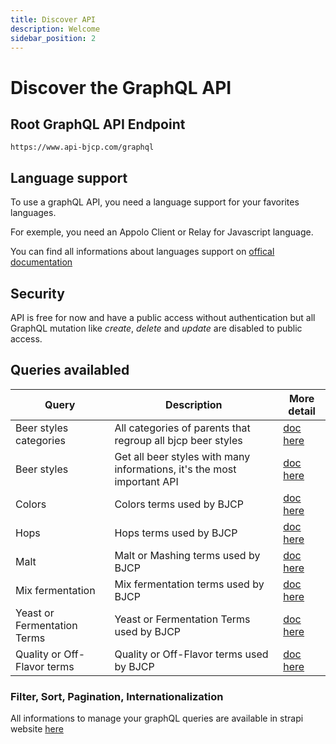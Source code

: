 ```yaml
---
title: Discover API
description: Welcome
sidebar_position: 2
---
```


# Discover the GraphQL API

## Root GraphQL API Endpoint

```
https://www.api-bjcp.com/graphql
```

## Language support

To use a graphQL API, you need a language support for your favorites languages.

For exemple, you need an Appolo Client or Relay for Javascript language.

You can find all informations about languages support on [offical documentation](https://graphql.org/code/)


## Security

API is free for now and have a public access without authentication but all GraphQL mutation like *create*, *delete* and *update* are disabled to public access.


## Queries availabled

|  Query |  Description  |  More detail |
|---|---|---|
| Beer styles categories  | All categories of parents that regroup all bjcp beer styles |  [doc here](../graphql-api/beer-styles-categories) | 
|  Beer styles | Get all beer styles with many informations, it's the most important API  |  [doc here](../graphql-api/beer-styles) | 
|  Colors | Colors terms used by BJCP  | [doc here](../graphql-api/colors)  |
| Hops  | Hops terms used by BJCP  |  [doc here](../graphql-api/hops) |
|  Malt | Malt or Mashing terms used by BJCP  | [doc here](../graphql-api/malt.md)  |
|  Mix fermentation | Mix fermentation terms used by BJCP | [doc here](../graphql-api/mix-fermentations)  |
|  Yeast or Fermentation Terms | Yeast or Fermentation Terms used by BJCP  |  [doc here](../graphql-api/yeast-terms)  |
|  Quality or Off-Flavor terms | Quality or Off-Flavor terms used by BJCP  |  [doc here](../graphql-api/quality-of-flavor-terms)  |


### Filter, Sort, Pagination, Internationalization

All informations to manage your graphQL queries are available in strapi website [here](https://docs.strapi.io/developer-docs/latest/developer-resources/database-apis-reference/graphql-api.html#filters)